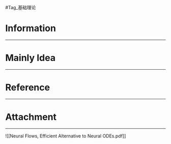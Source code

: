 #Tag_基础理论 
# Information
---


# Mainly Idea
---


# Reference
---


# Attachment
---
![[Neural Flows, Efficient Alternative to Neural ODEs.pdf]]